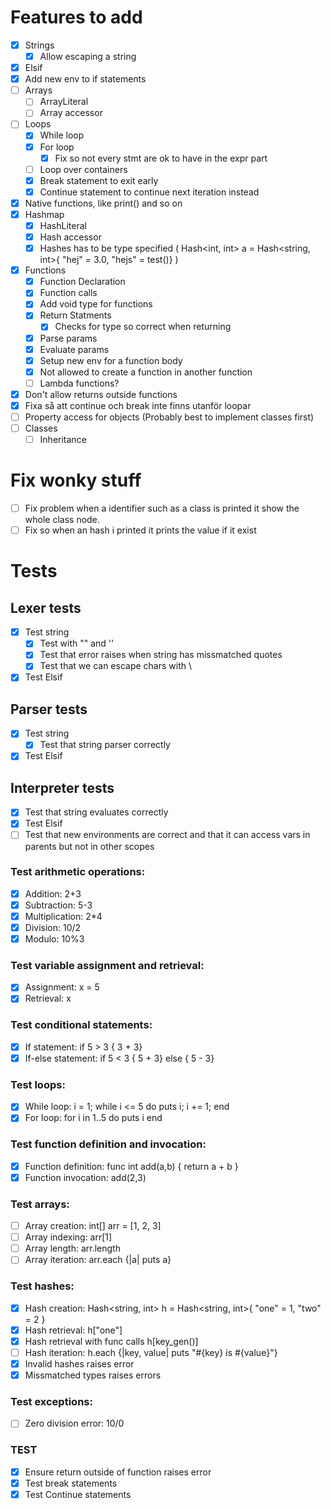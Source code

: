 # Features to add 

- [x] Strings
    - [x] Allow escaping a string
- [x] Elsif
- [x] Add new env to if statements
- [ ] Arrays
    - [ ] ArrayLiteral
    - [ ] Array accessor
- [ ] Loops
    - [x] While loop
    - [x] For loop
        - [x] Fix so not every stmt are ok to have in the expr part
    - [ ] Loop over containers
    - [x] Break statement to exit early
    - [x] Continue statement to continue next iteration instead
- [x] Native functions, like print() and so on
- [x] Hashmap
    - [x] HashLiteral
    - [x] Hash accessor
    - [x] Hashes has to be type specified ( Hash<int, int> a = Hash<string, int>{ "hej" = 3.0, "hejs" = test()} )
- [x] Functions
    - [x] Function Declaration
    - [x] Function calls
    - [x] Add void type for functions
    - [x] Return Statments
        - [x] Checks for type so correct when returning
    - [x] Parse params
    - [x] Evaluate params
    - [x] Setup new env for a function body
    - [x] Not allowed to create a function in another function
    - [ ] Lambda functions?
- [x] Don't allow returns outside functions
- [x] Fixa så att continue och break inte finns utanför loopar
- [ ] Property access for objects (Probably best to implement classes first)
- [ ] Classes
    - [ ] Inheritance

# Fix wonky stuff
- [ ] Fix problem when a identifier such as a class is printed it show the whole class node.
- [ ] Fix so when an hash i printed it prints the value if it exist

# Tests
## Lexer tests
- [x] Test string
    - [x] Test with "" and ''
    - [x] Test that error raises when string has missmatched quotes
    - [x] Test that we can escape chars with \
- [x] Test Elsif

## Parser tests
- [x] Test string
    - [x] Test that string parser correctly
- [x] Test Elsif

## Interpreter tests
- [x] Test that string evaluates correctly
- [x] Test Elsif
- [ ] Test that new environments are correct and that it can access vars in parents but not in other scopes

### Test arithmetic operations:
- [x] Addition: 2+3
- [x] Subtraction: 5-3
- [x] Multiplication: 2*4
- [x] Division: 10/2
- [x] Modulo: 10%3
### Test variable assignment and retrieval:

- [x] Assignment: x = 5
- [x] Retrieval: x
### Test conditional statements:
- [x] If statement: if 5 > 3 { 3 + 3}
- [x] If-else statement: if 5 < 3 { 5 + 3} else { 5 - 3}
### Test loops:

- [x] While loop: i = 1; while i <= 5 do puts i; i += 1; end
- [x] For loop: for i in 1..5 do puts i end
### Test function definition and invocation:

- [x] Function definition: func int add(a,b) { return a + b }
- [x] Function invocation: add(2,3)
### Test arrays:

- [ ] Array creation: int[] arr = [1, 2, 3]
- [ ] Array indexing: arr[1]
- [ ] Array length: arr.length
- [ ] Array iteration: arr.each {|a| puts a}
### Test hashes:

- [x] Hash creation: Hash<string, int> h = Hash<string, int>{ "one" = 1, "two" = 2 }
- [x] Hash retrieval: h["one"]
- [x] Hash retrieval with func calls h[key_gen()]
- [ ] Hash iteration: h.each {|key, value| puts "#{key} is #{value}"}
- [x] Invalid hashes raises error
- [x] Missmatched types raises errors
### Test exceptions:
- [ ] Zero division error: 10/0

### TEST
- [x] Ensure return outside of function raises error
- [x] Test break statements
- [x] Test Continue statements